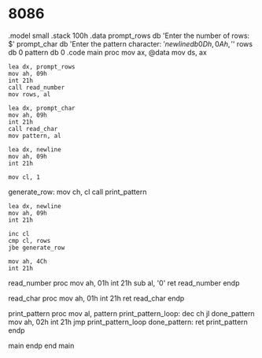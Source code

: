 # 8086
.model small
.stack 100h
.data
    prompt_rows db 'Enter the number of rows: $'
    prompt_char db 'Enter the pattern character: $'
    newline db 0Dh, 0Ah, '$'
    rows db 0
    pattern db 0
.code
main proc
    mov ax, @data
    mov ds, ax

    lea dx, prompt_rows
    mov ah, 09h
    int 21h
    call read_number
    mov rows, al

    lea dx, prompt_char
    mov ah, 09h
    int 21h
    call read_char
    mov pattern, al

    lea dx, newline
    mov ah, 09h
    int 21h

    mov cl, 1
generate_row:
    mov ch, cl
    call print_pattern

    lea dx, newline
    mov ah, 09h
    int 21h

    inc cl
    cmp cl, rows
    jbe generate_row

    mov ah, 4Ch
    int 21h

read_number proc
    mov ah, 01h
    int 21h
    sub al, '0'
    ret
read_number endp

read_char proc
    mov ah, 01h
    int 21h
    ret
read_char endp

print_pattern proc
    mov al, pattern
print_pattern_loop:
    dec ch
    jl done_pattern
    mov ah, 02h
    int 21h
    jmp print_pattern_loop
done_pattern:
    ret
print_pattern endp

main endp
end main
